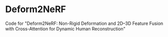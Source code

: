 # Deform2NeRF
Code for "Deform2NeRF: Non-Rigid Deformation and 2D–3D Feature Fusion with Cross-Attention for Dynamic Human Reconstruction"
